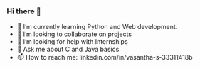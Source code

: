 ### Hi there 👋


- 🌱 I’m currently learning Python and Web development.
- 👯 I’m looking to collaborate on projects
- 🤔 I’m looking for help with Internships
- 💬 Ask me about C and Java basics
- 📫 How to reach me: linkedin.com/in/vasantha-s-33311418b 

<!--
**vasanthasriram98/vasanthasriram98** is a ✨ _special_ ✨ repository because its `README.md` (this file) appears on your GitHub profile.

Here are some ideas to get you started:

- 🔭 I’m currently working on ...
- 🌱 I’m currently learning ...
- 👯 I’m looking to collaborate on ...
- 🤔 I’m looking for help with ...
- 💬 Ask me about ...
- 📫 How to reach me: ...
- 😄 Pronouns: ...
- ⚡ Fun fact: ...
-->
